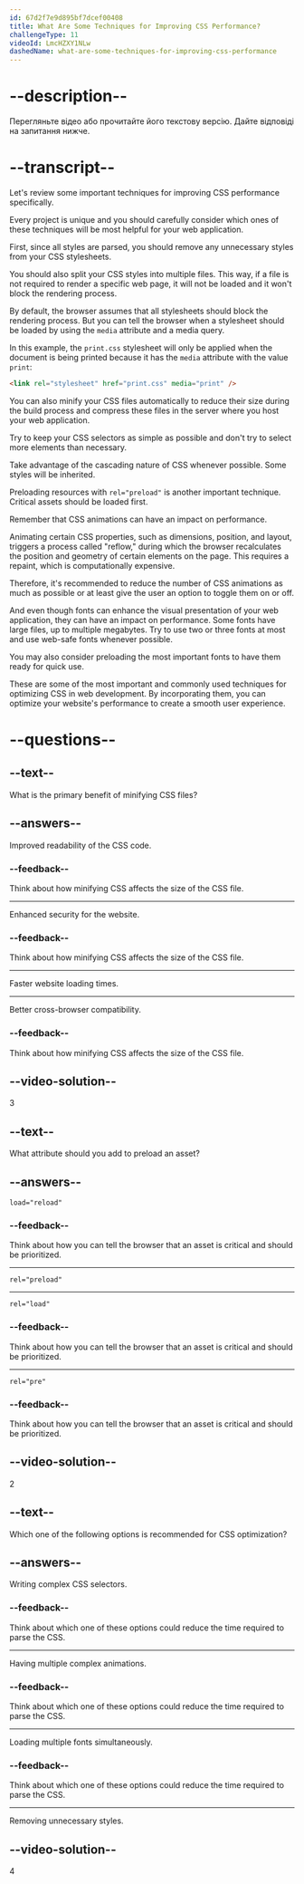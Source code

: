 ```yaml
---
id: 67d2f7e9d895bf7dcef00408
title: What Are Some Techniques for Improving CSS Performance?
challengeType: 11
videoId: LmcHZXY1NLw
dashedName: what-are-some-techniques-for-improving-css-performance
---
```


# --description--

Перегляньте відео або прочитайте його текстову версію. Дайте відповіді на запитання нижче.

# --transcript--

Let's review some important techniques for improving CSS performance specifically.

Every project is unique and you should carefully consider which ones of these techniques will be most helpful for your web application.

First, since all styles are parsed, you should remove any unnecessary styles from your CSS stylesheets.

You should also split your CSS styles into multiple files. This way, if a file is not required to render a specific web page, it will not be loaded and it won't block the rendering process.

By default, the browser assumes that all stylesheets should block the rendering process. But you can tell the browser when a stylesheet should be loaded by using the `media` attribute and a media query.

In this example, the `print.css` stylesheet will only be applied when the document is being printed because it has the `media` attribute with the value `print`:

```html
<link rel="stylesheet" href="print.css" media="print" />
```

You can also minify your CSS files automatically to reduce their size during the build process and compress these files in the server where you host your web application.

Try to keep your CSS selectors as simple as possible and don't try to select more elements than necessary.

Take advantage of the cascading nature of CSS whenever possible. Some styles will be inherited.

Preloading resources with `rel="preload"` is another important technique. Critical assets should be loaded first.

Remember that CSS animations can have an impact on performance.

Animating certain CSS properties, such as dimensions, position, and layout, triggers a process called "reflow," during which the browser recalculates the position and geometry of certain elements on the page. This requires a repaint, which is computationally expensive.

Therefore, it's recommended to reduce the number of CSS animations as much as possible or at least give the user an option to toggle them on or off.

And even though fonts can enhance the visual presentation of your web application, they can have an impact on performance. Some fonts have large files, up to multiple megabytes. Try to use two or three fonts at most and use web-safe fonts whenever possible.

You may also consider preloading the most important fonts to have them ready for quick use.

These are some of the most important and commonly used techniques for optimizing CSS in web development. By incorporating them, you can optimize your website's performance to create a smooth user experience.

# --questions--

## --text--

What is the primary benefit of minifying CSS files?

## --answers--

Improved readability of the CSS code.

### --feedback--

Think about how minifying CSS affects the size of the CSS file.

---

Enhanced security for the website.

### --feedback--

Think about how minifying CSS affects the size of the CSS file.

---

Faster website loading times.

---

Better cross-browser compatibility.

### --feedback--

Think about how minifying CSS affects the size of the CSS file.

## --video-solution--

3

## --text--

What attribute should you add to preload an asset?

## --answers--

`load="reload"`

### --feedback--

Think about how you can tell the browser that an asset is critical and should be prioritized.

---

`rel="preload"`

---

`rel="load"`

### --feedback--

Think about how you can tell the browser that an asset is critical and should be prioritized.

---

`rel="pre"`

### --feedback--

Think about how you can tell the browser that an asset is critical and should be prioritized.

## --video-solution--

2

## --text--

Which one of the following options is recommended for CSS optimization?

## --answers--

Writing complex CSS selectors.

### --feedback--

Think about which one of these options could reduce the time required to parse the CSS.

---

Having multiple complex animations.

### --feedback--

Think about which one of these options could reduce the time required to parse the CSS.

---

Loading multiple fonts simultaneously.

### --feedback--

Think about which one of these options could reduce the time required to parse the CSS.

---

Removing unnecessary styles.

## --video-solution--

4
